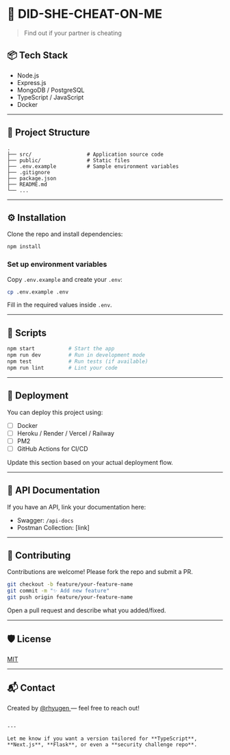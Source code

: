 # 🚀 DID-SHE-CHEAT-ON-ME

> Find out if your partner is cheating

## 📦 Tech Stack

- Node.js
- Express.js
- MongoDB / PostgreSQL 
- TypeScript / JavaScript
- Docker 

---

## 📁 Project Structure

```
.
├── src/                  # Application source code
├── public/               # Static files
├── .env.example          # Sample environment variables
├── .gitignore
├── package.json
├── README.md
└── ...
```

---

## ⚙️ Installation

Clone the repo and install dependencies:

```bash
npm install
```

### Set up environment variables

Copy `.env.example` and create your `.env`:

```bash
cp .env.example .env
```

Fill in the required values inside `.env`.

---

## 🧪 Scripts

```bash
npm start           # Start the app
npm run dev         # Run in development mode
npm test            # Run tests (if available)
npm run lint        # Lint your code
```

---

## 🚀 Deployment

You can deploy this project using:

- [ ] Docker
- [ ] Heroku / Render / Vercel / Railway
- [ ] PM2
- [ ] GitHub Actions for CI/CD

Update this section based on your actual deployment flow.

---

## 📄 API Documentation

If you have an API, link your documentation here:

- Swagger: `/api-docs`
- Postman Collection: [link]

---

## 🤝 Contributing

Contributions are welcome! Please fork the repo and submit a PR.

```bash
git checkout -b feature/your-feature-name
git commit -m "✨ Add new feature"
git push origin feature/your-feature-name
```

Open a pull request and describe what you added/fixed.

---

## 🛡️ License

[MIT](LICENSE)

---

## 📬 Contact

Created by [@rhyugen ](https://github.com/psycho-prince) — feel free to reach out!

```

---

Let me know if you want a version tailored for **TypeScript**, **Next.js**, **Flask**, or even a **security challenge repo**.

